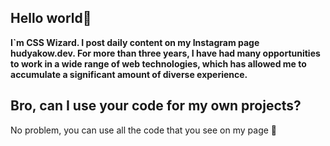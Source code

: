 
## Hello world👋
**I`m CSS Wizard. I post daily content on my Instagram page hudyakow.dev. For more than three years, I have had many opportunities to work in a wide range of web technologies, which has allowed me to accumulate a significant amount of diverse experience.**

## Bro, can I use your code for my own projects?
No problem, you can use all the code that you see on my page 🤙
